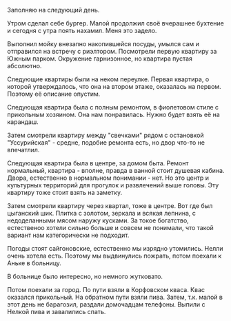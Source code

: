 Заполняю на следующий день.

Утром сделал себе бургер. Малой продолжил своё вчерашнее бухтение и сегодня с утра поять нахамил. Меня это задело.

Выполнил мойку внезапно накопившейся посуды, умылся сам и отправился на встречу с риэлтором.
Посмотрели первую квартиру за Южным парком. Окружение гарнизонное, но квартира пустая абсолютно.

Следующие квартиры были на неком переулке. Первая квартира, о которой утверждалось, что она на втором этаже, оказалась на первом. Поэтому её описание опустим.

Следующая квартира была с полным ремонтом, в фиолетовом стиле с прикольным хозяином. Она нам понравилась. Нужно будет взять её на карандаш.

Затем смотрели квартиру между "свечками" рядом с остановкой "Уссурийская" - средне, подобие ремонта есть, но двор что-то не впечатлил.

Следующая квартира была в центре, за домом быта. Ремонт нормальный, квартира - вполне, правда в ванной стоит душевая кабина.
Двора, естественно в нормальном понимании - нет. Но это центр и культурных территорий для прогулок и развлечений выше головы.
Эту квартиру тоже стоит взять на заметку.

Затем смотрели квартиру через квартал, тоже в центре. Вот где был цыганский шик. Плитка с золотом, зеркала и всякая лепнина, с недоделанными мясом наружу кусками. За токое богатство, естественоо хотели сильно больше и совсем не понимали, что такой вариант нам категорически не подходит.

Погоды стоят сайгоновские, естественно мы изрядно утомились. Нелли очень хотела есть. Поэтому мы выдвинулись пожрать, потом поехали к Аньке в больницу.

В больнице было интересно, но немного жутковато.

Потом поехали за город. По пути взяли в Корфовском кваса. Квас оказался прикольный.
На обратном пути взяли пива. Затем, т.к. малой в этот день не барагозил, раздали домочадцам телефоны. Выпили с Нелкой пива и завалились спать.